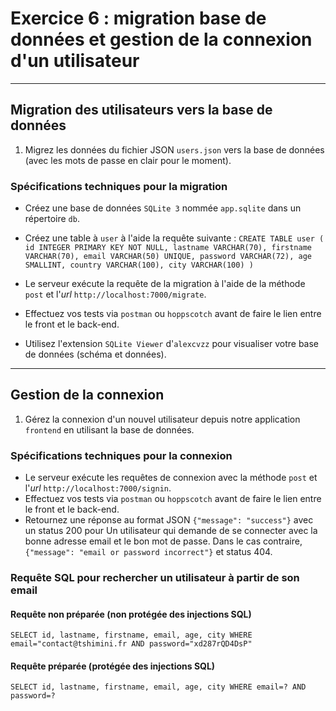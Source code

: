 
# Exercice 6 : migration base de données et gestion de la connexion d'un utilisateur

---

## Migration des utilisateurs vers la base de données


1. Migrez les données du fichier JSON `users.json` vers la base de données (avec les mots de passe en clair pour le moment).

### Spécifications techniques pour la migration

- Créez une base de données `SQLite 3` nommée `app.sqlite` dans un répertoire `db`.

- Créez une table à `user` à l'aide la requête suivante : 
`CREATE TABLE user
(
    id INTEGER PRIMARY KEY NOT NULL,
    lastname VARCHAR(70),
    firstname VARCHAR(70),
    email VARCHAR(50) UNIQUE,
    password VARCHAR(72),
    age SMALLINT,
    country VARCHAR(100),
    city VARCHAR(100)
)`

- Le serveur exécute la requête de la migration à l'aide de la méthode `post` et l'*url* `http://localhost:7000/migrate`.

- Effectuez vos tests via `postman` ou `hoppscotch` avant de faire le lien entre le front et le back-end.

- Utilisez l'extension `SQLite Viewer` d'`alexcvzz` pour visualiser votre base de données (schéma et données).

---

## Gestion de la connexion

1. Gérez la connexion d'un nouvel utilisateur depuis notre application `frontend` en utilisant la base de données.

### Spécifications techniques pour la connexion

- Le serveur exécute les requêtes de connexion avec la méthode `post` et l'*url* `http://localhost:7000/signin`.
- Effectuez vos tests via `postman` ou `hoppscotch` avant de faire le lien entre le front et le back-end.
- Retournez une réponse au format JSON `{"message": "success"}` avec un status 200 pour Un utilisateur qui demande de se connecter avec la bonne adresse email et le bon mot de passe. Dans le cas contraire, `{"message": "email or password incorrect"}` et status 404.

### Requête SQL pour rechercher un utilisateur à partir de son email

#### Requête non préparée (non protégée des injections SQL)

`SELECT id, lastname, firstname, email, age, city
WHERE email="contact@tshimini.fr AND password="xd287rQD4DsP"
`
#### Requête préparée (protégée des injections SQL)

`SELECT id, lastname, firstname, email, age, city
WHERE email=? AND password=?
`

